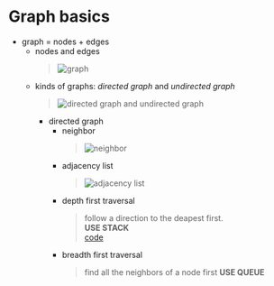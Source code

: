 # Graph basics

-   graph = nodes + edges
    -   nodes and edges
        > ![graph](../pictures/graph.jpg)
    -   kinds of graphs: _directed graph_ and _undirected graph_
        > ![directed graph and undirected graph](../pictures/kinds_of_grahps.jpg)
        -   directed graph
            -   neighbor
                > ![neighbor](../pictures/neibor.jpg)
            -   adjacency list
                > ![adjacency list](../pictures/adjacency_list.jpg)
            -   depth first traversal
                > follow a direction to the deapest first.  
                > **USE STACK**   
                > [code](../excercises_code/dft_stack.js)
            -   breadth first traversal
                > find all the neighbors of a node first
                > **USE QUEUE**
